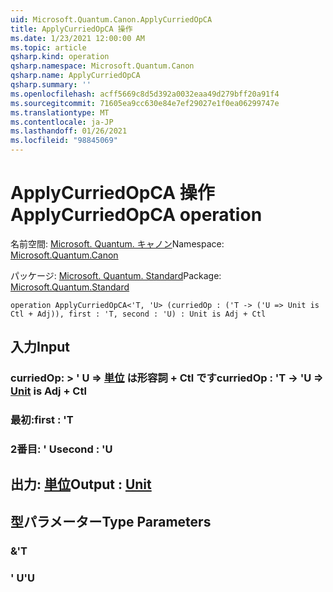 ```yaml
---
uid: Microsoft.Quantum.Canon.ApplyCurriedOpCA
title: ApplyCurriedOpCA 操作
ms.date: 1/23/2021 12:00:00 AM
ms.topic: article
qsharp.kind: operation
qsharp.namespace: Microsoft.Quantum.Canon
qsharp.name: ApplyCurriedOpCA
qsharp.summary: ''
ms.openlocfilehash: acff5669c8d5d392a0032eaa49d279bff20a91f4
ms.sourcegitcommit: 71605ea9cc630e84e7ef29027e1f0ea06299747e
ms.translationtype: MT
ms.contentlocale: ja-JP
ms.lasthandoff: 01/26/2021
ms.locfileid: "98845069"
---
```

# <a name="applycurriedopca-operation"></a><span data-ttu-id="4d839-102">ApplyCurriedOpCA 操作</span><span class="sxs-lookup"><span data-stu-id="4d839-102">ApplyCurriedOpCA operation</span></span>

<span data-ttu-id="4d839-103">名前空間: [Microsoft. Quantum. キャノン](xref:Microsoft.Quantum.Canon)</span><span class="sxs-lookup"><span data-stu-id="4d839-103">Namespace: [Microsoft.Quantum.Canon](xref:Microsoft.Quantum.Canon)</span></span>

<span data-ttu-id="4d839-104">パッケージ: [Microsoft. Quantum. Standard](https://nuget.org/packages/Microsoft.Quantum.Standard)</span><span class="sxs-lookup"><span data-stu-id="4d839-104">Package: [Microsoft.Quantum.Standard](https://nuget.org/packages/Microsoft.Quantum.Standard)</span></span>




```qsharp
operation ApplyCurriedOpCA<'T, 'U> (curriedOp : ('T -> ('U => Unit is Ctl + Adj)), first : 'T, second : 'U) : Unit is Adj + Ctl
```


## <a name="input"></a><span data-ttu-id="4d839-105">入力</span><span class="sxs-lookup"><span data-stu-id="4d839-105">Input</span></span>

### <a name="curriedop--t---u--unit--is-adj--ctl"></a><span data-ttu-id="4d839-106">curriedOp: > ' U => [単位](xref:microsoft.quantum.lang-ref.unit)  は形容詞 + Ctl です</span><span class="sxs-lookup"><span data-stu-id="4d839-106">curriedOp : 'T -> 'U => [Unit](xref:microsoft.quantum.lang-ref.unit)  is Adj + Ctl</span></span>




### <a name="first--t"></a><span data-ttu-id="4d839-107">最初:</span><span class="sxs-lookup"><span data-stu-id="4d839-107">first : 'T</span></span>




### <a name="second--u"></a><span data-ttu-id="4d839-108">2番目: ' U</span><span class="sxs-lookup"><span data-stu-id="4d839-108">second : 'U</span></span>





## <a name="output--unit"></a><span data-ttu-id="4d839-109">出力: [単位](xref:microsoft.quantum.lang-ref.unit)</span><span class="sxs-lookup"><span data-stu-id="4d839-109">Output : [Unit](xref:microsoft.quantum.lang-ref.unit)</span></span>



## <a name="type-parameters"></a><span data-ttu-id="4d839-110">型パラメーター</span><span class="sxs-lookup"><span data-stu-id="4d839-110">Type Parameters</span></span>

### <a name="t"></a><span data-ttu-id="4d839-111">&</span><span class="sxs-lookup"><span data-stu-id="4d839-111">'T</span></span>


### <a name="u"></a><span data-ttu-id="4d839-112">' U</span><span class="sxs-lookup"><span data-stu-id="4d839-112">'U</span></span>

